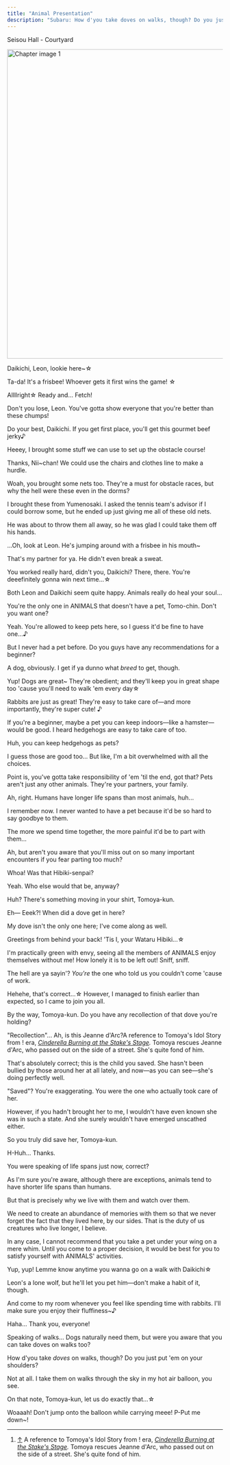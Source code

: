 ```yaml
---
title: "Animal Presentation"
description: "Subaru: How d'you take doves on walks, though? Do you just put 'em on your shoulders?"
---
```


<Season s="Summer"/>

<Location>Seisou Hall - Courtyard</Location>

<Image src="/img/tl/idol_story/wataru/animal_presentation/1.jpg" alt="Chapter image 1" layout="responsive" width="1560" height="720" quality="100" />

<Bubble character="Subaru">

Daikichi, Leon, lookie here\~☆

Ta-da! It's a frisbee! Whoever gets it first wins the <span className="hold">game! ☆</span>

Allllright☆ Ready and... Fetch!

</Bubble>

<Bubble character="Koga">

Don't you lose, Leon. You've gotta show everyone that you're better than these chumps!

</Bubble>

<Bubble character="Tomoya">

Do your best, Daikichi. If you get first place, you'll get this gourmet beef <span className="hold">jerky♪</span>

</Bubble>

<Bubble character="Nazuna">

Heeey, I brought some stuff we can use to set up the obstacle course!

</Bubble>

<Bubble character="Tomoya">

Thanks, Nii\~chan! We could use the chairs and clothes line to make a hurdle.

</Bubble>

<Bubble character="Koga">

Woah, you brought some nets too. They're a must for obstacle races, but why the hell were these even in the dorms?

</Bubble>

<Bubble character="Nazuna">

I brought these from Yumenosaki. I asked the tennis team's advisor if I could borrow some, but he ended up just giving me all of these old nets.

He was about to throw them all away, so he was glad I could take them off his hands.

...Oh, look at Leon. He's jumping around with a frisbee in his mouth\~

</Bubble>

<Bubble character="Koga">

That's my partner for ya. He didn't even break a sweat.

</Bubble>

<Bubble character="Subaru">

You worked really hard, didn't you, Daikichi? There, there. You're deeefinitely gonna win next time...☆

</Bubble>

<Bubble character="Tomoya">

Both Leon and Daikichi seem quite happy. Animals really do heal your soul...

</Bubble>

<Bubble character="Nazuna">

You're the only one in ANIMALS that doesn't have a pet, Tomo-chin. Don't you want one?

</Bubble>

<Bubble character="Tomoya">

Yeah. You're allowed to keep pets here, so I guess it'd be fine to have one...♪

But I never had a pet before. Do you guys have any recommendations for a beginner?

</Bubble>

<Bubble character="Koga">

A dog, obviously. I get if ya dunno what _breed_ to get, though.

</Bubble>

<Bubble character="Subaru">

Yup! Dogs are great\~ They're obedient; and they'll keep you in great shape too 'cause you'll need to walk 'em every <span className="hold">day☆</span>

</Bubble>

<Bubble character="Nazuna">

Rabbits are just as great! They're easy to take care of—and more importantly, they're super <span className="hold">cute! ♪</span>

If you're a beginner, maybe a pet you can keep indoors—like a hamster—would be good. I heard hedgehogs are easy to take care of too.

</Bubble>

<Bubble character="Tomoya">

Huh, you can keep hedgehogs as pets?

I guess those are good too... But like, I'm a bit overwhelmed with all the choices.

</Bubble>

<Bubble character="Koga">

Point is, you've gotta take responsibility of 'em 'til the end, got that? Pets aren't just any other animals. They're your partners, your family.

</Bubble>

<Bubble character="Tomoya">

Ah, right. Humans have longer life spans than most animals, huh...

I remember now. I never wanted to have a pet because it'd be so hard to say goodbye to them.

The more we spend time together, the more painful it'd be to part with them...

</Bubble>

<BubbleHidden character="Wataru">

Ah, but aren't you aware that you'll miss out on so many important encounters if you fear parting too much?

</BubbleHidden>

<Bubble character="Tomoya">

Whoa! Was that Hibiki-senpai?

</Bubble>

<Bubble character="Nazuna">

Yeah. Who else would that be, anyway?

</Bubble>

<Bubble character="Subaru">

Huh? There's something moving in your shirt, Tomoya-kun.

</Bubble>

<Bubble character="Tomoya">

Eh— Eeek?! When did a dove get in here?

</Bubble>

<Bubble character="Wataru">

My dove isn't the only one here; I've come along as well.

Greetings from behind your back! 'Tis I, your Wataru Hibiki...☆

I'm practically green with envy, seeing all the members of ANIMALS enjoy themselves without me! How lonely it is to be left out! Sniff, sniff.

</Bubble>

<Bubble character="Koga">

The hell are ya sayin'? _You're_ the one who told us you couldn't come 'cause of work.

</Bubble>

<Bubble character="Wataru">

Hehehe, that's correct...☆ However, I managed to finish earlier than expected, so I came to join you all.

By the way, Tomoya-kun. Do you have any recollection of that dove you're holding?

</Bubble>

<Bubble character="Tomoya">

"Recollection"... Ah, is this Jeanne <span className="hold">d'Arc?<Fn num="1">A reference to Tomoya's Idol Story from ! era, _[Cinderella Burning at the Stake's Stage](/tl/idol_story/tomoya/cinderella_burning_at_the_stakes_stage)._ Tomoya rescues Jeanne d'Arc, who passed out on the side of a street. She's quite fond of him.</Fn></span>

</Bubble>

<Bubble character="Wataru">

That's absolutely correct; this is the child you saved. She hasn't been bullied by those around her at all lately, and now—as you can see—she's doing perfectly well.

</Bubble>

<Bubble character="Tomoya">

"Saved"? You're exaggerating. You were the one who actually took care of her.

</Bubble>

<Bubble character="Wataru">

However, if you hadn't brought her to me, I wouldn't have even known she was in such a state. And she surely wouldn't have emerged unscathed either.

So you truly did save her, Tomoya-kun.

</Bubble>

<Bubble character="Tomoya">

H-Huh... Thanks.

</Bubble>

<Bubble character="Wataru">

You were speaking of life spans just now, correct?

As I'm sure you're aware, although there are exceptions, animals tend to have shorter life spans than humans.

But that is precisely why we live with them and watch over them.

We need to create an abundance of memories with them so that we never forget the fact that they lived here, by our sides. That is the duty of us creatures who live longer, I believe.

In any case, I cannot recommend that you take a pet under your wing on a mere whim. Until you come to a proper decision, it would be best for you to satisfy yourself with ANIMALS' activities.

</Bubble>

<Bubble character="Subaru">

Yup, yup! Lemme know anytime you wanna go on a walk with Daikichi☆

</Bubble>

<Bubble character="Koga">

Leon's a lone wolf, but he'll let you pet him—don't make a habit of it, though.

</Bubble>

<Bubble character="Nazuna">

And come to my room whenever you feel like spending time with rabbits. I'll make sure you enjoy their fluffiness\~♪

</Bubble>

<Bubble character="Tomoya">

Haha... Thank you, everyone!

</Bubble>

<Bubble character="Wataru">

Speaking of walks... Dogs naturally need them, but were you aware that you can take doves on walks too?

</Bubble>

<Bubble character="Subaru">

How d'you take _doves_ on walks, though? Do you just put 'em on your shoulders?

</Bubble>

<Bubble character="Wataru">

Not at all. I take them on walks through the sky in my hot air balloon, you see.

On that note, Tomoya-kun, let us do exactly that...☆

</Bubble>

<Bubble character="Tomoya">

Woaaah! Don't jump onto the balloon while carrying meee! P-Put me down\~!

</Bubble>

---

1. [↑](#fnref:1) A reference to Tomoya's Idol Story from ! era, _[Cinderella Burning at the Stake's Stage](/tl/idol_story/tomoya/cinderella_burning_at_the_stakes_stage)._ Tomoya rescues Jeanne d'Arc, who passed out on the side of a street. She's quite fond of him.

<Credits tl="[haranami](https://twitter.com/haranami_), [Ren](https://tomoya.moe)" />
